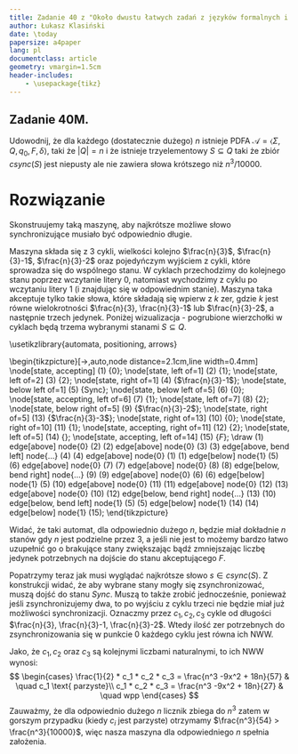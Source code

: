 ```yaml
---
title: Zadanie 40 z "Około dwustu łatwych zadań z języków formalnych i złożoności obliczeniowej (i jedno czy dwa trudne) 2020 edition"
author: Łukasz Klasiński
date: \today
papersize: a4paper
lang: pl
documentclass: article
geometry: vmargin=1.5cm
header-includes: 
    - \usepackage{tikz}
---
```


## Zadanie 40M.
Udowodnij, że dla każdego (dostatecznie dużego) $n$ istnieje PDFA $\mathcal{A} = \langle \Sigma, Q, q_0, F, \delta \rangle$, taki że
$|Q| = n$ i że istnieje trzyelementowy $S \subseteq Q$ taki że zbiór $csync(S)$ jest niepusty ale nie zawiera słowa krótszego niż
$n^3 / 10000$.

# Rozwiązanie

Skonstruujemy taką maszynę, aby najkrótsze możliwe słowo synchronizujące musiało być odpowiednio długie.

Maszyna składa się z $3$ cykli, wielkości kolejno $\frac{n}{3}$, $\frac{n}{3}-1$, $\frac{n}{3}-2$ oraz pojedyńczym wyjściem
z cykli, które sprowadza się do wspólnego stanu. W cyklach przechodzimy do kolejnego stanu poprzez wczytanie litery $0$, natomiast wychodzimy z cyklu po wczytaniu litery $1$ (i znajdując się w odpowiednim stanie). Maszyna taka akceptuje tylko takie słowa, które składają się wpierw z $k$ zer, gdzie $k$ jest równe wielokrotności $\frac{n}{3}, \frac{n}{3}-1$ lub $\frac{n}{3}-2$,
a następnie trzech jedynek. Poniżej wizualizacja - pogrubione wierzchołki w cyklach będą trzema wybranymi stanami $S \subseteq Q$.

\usetikzlibrary{automata, positioning, arrows}

\begin{tikzpicture}[->,auto,node distance=2.1cm,line width=0.4mm]
    \node[state, accepting] (1) {$0$};
    \node[state, left of=1] (2) {$1$};
    \node[state, left of=2] (3) {$2$};
    \node[state, right of=1] (4) {$\frac{n}{3}-1$};
    \node[state, below left of=1] (5) {Sync};
    \node[state, below left of=5] (6) {$0$};
    \node[state, accepting, left of=6] (7) {$1$};
    \node[state, left of=7] (8) {$2$};
    \node[state, below right of=5] (9) {$\frac{n}{3}-2$};
    \node[state, right of=5] (13) {$\frac{n}{3}-3$};
    \node[state, right of=13] (10) {$0$};
    \node[state, right of=10] (11) {$1$};
    \node[state, accepting, right of=11] (12) {$2$};
    \node[state, left of=5] (14) {};
    \node[state, accepting, left of=14] (15) {$F$};
    \draw 
    (1) edge[above] node{$0$} (2)
    (2) edge[above] node{$0$} (3)
    (3) edge[above, bend left] node{$\ldots$} (4)
    (4) edge[above] node{$0$} (1)
    (1) edge[below] node{$1$} (5)
    (6) edge[above] node{$0$} (7)
    (7) edge[above] node{$0$} (8)
    (8) edge[below, bend right] node{$\ldots$} (9)
    (9) edge[above] node{$0$} (6)
    (6) edge[below] node{$1$} (5)
    (10) edge[above] node{$0$} (11)
    (11) edge[above] node{$0$} (12)
    (13) edge[above] node{$0$} (10)
    (12) edge[below, bend right] node{$\ldots$} (13)
    (10) edge[below, bend left] node{$1$} (5)
    (5) edge[below] node{$1$} (14)
    (14) edge[below] node{$1$} (15);
\end{tikzpicture}

Widać, że taki automat, dla odpowiednio dużego $n$, będzie miał dokładnie $n$ stanów gdy $n$ jest podzielne przez $3$, a jeśli nie jest to możemy
bardzo łatwo uzupełnić go o brakujące stany zwiększając bądź zmniejszając liczbę jedynek potrzebnych na dojście do stanu akceptującego $F$.

Popatrzymy teraz jak musi wyglądać najkrótsze słowo $s \in csync(S)$. Z konstrukcji widać, że aby wybrane stany mogły się zsynchronizować, muszą dojść do stanu $Sync$. Muszą to także zrobić jednocześnie, ponieważ jeśli zsynchronizujemy dwa, to po wyjściu z cyklu trzeci nie będzie miał już możliwości 
synchronizacji. Oznaczmy przez $c_1, c_2, c_3$ cykle od długości $\frac{n}{3}, \frac{n}{3}-1, \frac{n}{3}-2$. Wtedy ilość zer potrzebnych do 
zsynchronizowania się w punkcie $0$ każdego cyklu jest równa ich NWW.

Jako, że $c_1, c_2$ oraz $c_3$ są kolejnymi liczbami naturalnymi, to ich NWW wynosi:
$$
  \begin{cases}
    \frac{1}{2} * c_1 * c_2 * c_3 = \frac{n^3 -9x^2 + 18n}{57} & \quad  c_1 \text{ parzyste}\\
    c_1 * c_2 * c_3 = \frac{n^3 -9x^2 + 18n}{27} & \quad  wpp
  \end{cases}
$$
Zauważmy, że dla odpowiednio dużego $n$ licznik zbiega do $n^3$ zatem w gorszym przypadku (kiedy $c_i$ jest parzyste) otrzymamy
$\frac{n^3}{54} > \frac{n^3}{10000}$, więc nasza maszyna dla odpowiedniego $n$ spełnia założenia.
